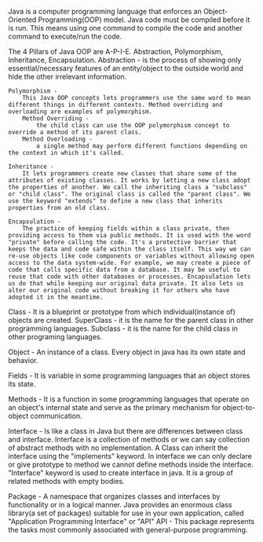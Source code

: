Java is a computer programming language that enforces an Object-Oriented Programming(OOP) model. 
Java code must be compiled before it is run. This means using one command to compile the code and another command to execute/run the code. 

The 4 Pillars of Java OOP are A-P-I-E. Abstraction, Polymorphism, Inheritance, Encapsulation. 
    Abstraction - 
        is the process of showing only essential/necessary features of an entity/object to the outside world and hide the other irrelevant information. 
    
    Polymorphism - 
        This Java OOP concepts lets programmers use the same word to mean different things in different contexts. Method overriding and overloading are examples of polymorphism. 
        Method Overriding -
            the child class can use the OOP polymorphism concept to override a method of its parent class.
        Method Overloading -
            a single method may perform different functions depending on the context in which it's called. 
    
    Inheritance -
        It lets programmers create new classes that share some of the attributes of existing classes. It works by letting a new class adopt the properties of another. We call the inheriting class a "subclass" or "child class". The original class is called the "parent class". We use the keyword "extends" to define a new class that inherits properties from an old class.

    Encapsulation -
        The practice of keeping fields within a class private, then providing access to them via public methods. It is used with the word "private" before calling the code. It's a protective barrier that keeps the data and code safe within the class itself. This way we can re-use objects like code components or variables without allowing open access to the data system-wide. For example, we may create a piece of code that calls specific data from a database. It may be useful to reuse that code with other databases or processes. Encapsulation lets us do that while keeping our original data private. It also lets us alter our original code without breaking it for others who have adopted it in the meantime.

Class - 
    It is a blueprint or prototype from which individual(instance of) objects are created.
    SuperClass -
        it is the name for the parent class in other programming languages.
    Subclass -
        it is the name for the child class in other programing languages. 

Object - 
    An instance of a class. Every object in java has its own state and behavior. 

Fields -
    It is variable in some programming languages that an object stores its state.

Methods - 
    It is a function in some programming languages that operate on an object's internal state and serve as the primary mechanism for object-to-object communication.

Interface -
    Is like a class in Java but there are differences between class and interface. Interface is a collection of methods or we can say collection of abstract methods with no implementation. A Class can inherit the interface using the "implements" keyword. In interface we can only declare or give prototype to method we cannot define methods inside the interface. "Interface" keyword is used to create interface in java. It is a group of related methods with empty bodies. 

Package - 
    A namespace that organizes classes and interfaces by functionality or in a logical manner. Java provides an enormous class library(a set of packages) suitable for use in your own application, called "Application Programming Interface" or "API"
    API -
        This package represents the tasks most commonly associated with general-purpose programming.